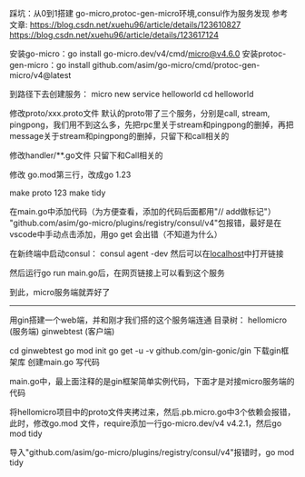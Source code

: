 踩坑：从0到1搭建 go-micro,protoc-gen-micro环境,consul作为服务发现
参考文章: https://blog.csdn.net/xuehu96/article/details/123610827
         https://blog.csdn.net/xuehu96/article/details/123617124

安装go-micro：go install go-micro.dev/v4/cmd/micro@v4.6.0
安装protoc-gen-micro：go install github.com/asim/go-micro/cmd/protoc-gen-micro/v4@latest

到路径下去创建服务：
micro new service helloworld
cd helloworld

修改proto/xxx.proto文件
默认的proto带了三个服务，分别是call, stream, pingpong，我们用不到这么多，先把rpc里关于stream和pingpong的删掉，再把message关于stream和pingpong的删掉，只留下和call相关的

修改handler/**.go文件
只留下和Call相关的

修改 go.mod第三行，改成go 1.23

make proto
123
make tidy

在main.go中添加代码（为方便查看，添加的代码后面都用"// add做标记"）
"github.com/asim/go-micro/plugins/registry/consul/v4"包报错，最好是在vscode中手动点击添加，用go get 会出错（不知道为什么）


在新终端中启动consul：
consul agent -dev 
然后可以在[localhost](http://localhost:8500/ui/dc1/services)中打开链接

然后运行go run main.go后，在网页链接上可以看到这个服务

到此，micro服务端就弄好了

-----------------------------------------------------------
用gin搭建一个web端，并和刚才我们搭的这个服务端连通
目录树：
	hellomicro  (服务端)
	ginwebtest	(客户端)

cd ginwebtest 
go mod init
go get -u -v github.com/gin-gonic/gin   下载gin框架库
创建main.go 写代码

main.go中，最上面注释的是gin框架简单实例代码，下面才是对接micro服务端的代码

将hellomicro项目中的proto文件夹拷过来，然后.pb.micro.go中3个依赖会报错，此时，修改go.mod 文件，require添加一行go-micro.dev/v4 v4.2.1，然后go mod tidy


导入"github.com/asim/go-micro/plugins/registry/consul/v4"报错时，go mod tidy
